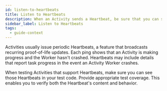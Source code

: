 ```yaml
---
id: listen-to-heartbeats
title: Listen to Heartbeats
description: When an Activity sends a Heartbeat, be sure that you can see the Heartbeats in your test code so that you can verify them.
sidebar_label: Listen to Heartbeats
tags:
  - guide-context
---
```


Activities usually issue periodic Heartbeats, a feature that broadcasts recurring proof-of-life updates.
Each ping shows that an Activity is making progress and the Worker hasn't crashed.
Heartbeats may include details that report task progress in the event an Activity Worker crashes.

When testing Activities that support Heartbeats, make sure you can see those Heartbeats in your test code. Provide appropriate test coverage. This enables you to verify both the Heartbeat's content and behavior.
